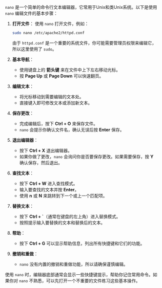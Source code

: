 `nano` 是一个简单的命令行文本编辑器，它常用于Unix和类Unix系统。以下是使用 `nano` 编辑文件的基本步骤：

1. **打开文件**：
   使用 `nano` 打开文件，例如：
   ```bash
   sudo nano /etc/apache2/httpd.conf
   ```
   由于 `httpd.conf` 是一个重要的系统文件，你可能需要管理员权限来编辑它，所以这里使用了 `sudo`。

2. **基本导航**：
   - 使用键盘上的 **箭头键** 来在文件中上下左右移动光标。
   - 按 **Page Up** 或 **Page Down** 可以快速翻页。

3. **编辑文本**：
   - 将光标移动到需要编辑的文本处。
   - 直接键入即可修改文本或添加新文本。

4. **保存更改**：
   - 完成编辑后，按下 **Ctrl + O** 来保存文件。
   - `nano` 会提示你确认文件名，确认无误后按 **Enter** 保存。

5. **退出编辑器**：
   - 按下 **Ctrl + X** 退出编辑器。
   - 如果你做了更改，`nano` 会询问你是否要保存更改。如果需要保存，按 **Y** 确认保存，然后退出。

6. **查找文本**：
   - 按下 **Ctrl + W** 进入查找模式。
   - 输入要查找的文本并按 **Enter**。
   - 使用 **n** 或 **N** 来跳转到下一个或上一个匹配项。

7. **替换文本**：
   - 按下 **Ctrl + \`**（通常在键盘的左上角）进入替换模式。
   - 按照提示输入要替换的文本和替换后的文本。

8. **帮助**：
   - 按下 **Ctrl + G** 可以显示帮助信息，列出所有快捷键和它们的功能。

9. **撤销和重做**：
   - `nano` 没有内置的撤销和重做功能，所以请确保谨慎编辑。

使用 `nano` 时，编辑器底部通常会显示一些快捷键提示，帮助你记住常用命令。如果你对 `nano` 不熟悉，可以先打开一个不重要的文件练习这些基本操作。